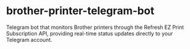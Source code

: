 # brother-printer-telegram-bot
Telegram bot that monitors Brother printers through the Refresh EZ Print Subscription API, providing real-time status updates directly to your Telegram account.
